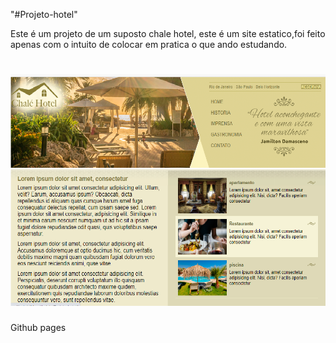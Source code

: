 "#Projeto-hotel"

<p>Este é um projeto de um suposto chale hotel, este é um site estatico,foi feito apenas com o intuito de colocar em pratica o que ando estudando.</p>

<h1>
  <img alt="Readme" src="print.png">
</h1>

<a hrerf="https://gabrielhlp.github.io/Projeto-hotel/">Github pages</a>
